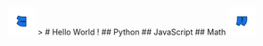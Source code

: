<img src="https://raw.githubusercontent.com/infinityMark/-infinityMark.github.io/main/double-quotes.png" alt="" style="transform: rotate(90deg);width: 50px;">
> # Hello World !
## Python
## JavaScript
## Math
<img src="https://raw.githubusercontent.com/infinityMark/-infinityMark.github.io/main/double-quotes.png" alt="" style="width: 50px;">
